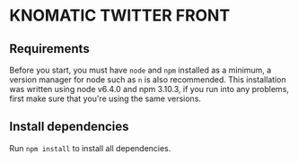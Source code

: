 # KNOMATIC TWITTER FRONT

## Requirements

Before you start, you must have `node` and `npm` installed as a minimum, a
version manager for node such as `n` is also recommended. This installation was
written using node v6.4.0 and npm 3.10.3, if you run into any problems, first
make sure that you're using the same versions.

## Install dependencies

Run `npm install` to install all dependencies.
